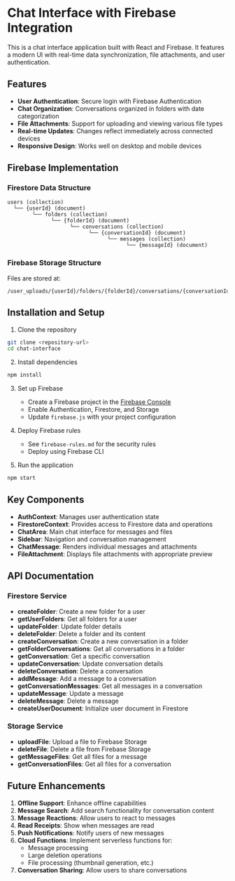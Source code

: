 # Chat Interface with Firebase Integration

This is a chat interface application built with React and Firebase. It features a modern UI with real-time data synchronization, file attachments, and user authentication.

## Features

- **User Authentication**: Secure login with Firebase Authentication
- **Chat Organization**: Conversations organized in folders with date categorization
- **File Attachments**: Support for uploading and viewing various file types
- **Real-time Updates**: Changes reflect immediately across connected devices
- **Responsive Design**: Works well on desktop and mobile devices

## Firebase Implementation

### Firestore Data Structure

```
users (collection)
  └── {userId} (document)
        └── folders (collection)
              └── {folderId} (document)
                    └── conversations (collection)
                          └── {conversationId} (document)
                                └── messages (collection)
                                      └── {messageId} (document)
```

### Firebase Storage Structure

Files are stored at:
```
/user_uploads/{userId}/folders/{folderId}/conversations/{conversationId}/{messageId}/{filename.ext}
```

## Installation and Setup

1. Clone the repository
```bash
git clone <repository-url>
cd chat-interface
```

2. Install dependencies
```bash
npm install
```

3. Set up Firebase
   - Create a Firebase project in the [Firebase Console](https://console.firebase.google.com/)
   - Enable Authentication, Firestore, and Storage
   - Update `firebase.js` with your project configuration

4. Deploy Firebase rules
   - See `firebase-rules.md` for the security rules
   - Deploy using Firebase CLI

5. Run the application
```bash
npm start
```

## Key Components

- **AuthContext**: Manages user authentication state
- **FirestoreContext**: Provides access to Firestore data and operations
- **ChatArea**: Main chat interface for messages and files
- **Sidebar**: Navigation and conversation management
- **ChatMessage**: Renders individual messages and attachments
- **FileAttachment**: Displays file attachments with appropriate preview

## API Documentation

### Firestore Service

- **createFolder**: Create a new folder for a user
- **getUserFolders**: Get all folders for a user
- **updateFolder**: Update folder details
- **deleteFolder**: Delete a folder and its content
- **createConversation**: Create a new conversation in a folder
- **getFolderConversations**: Get all conversations in a folder
- **getConversation**: Get a specific conversation
- **updateConversation**: Update conversation details
- **deleteConversation**: Delete a conversation
- **addMessage**: Add a message to a conversation
- **getConversationMessages**: Get all messages in a conversation
- **updateMessage**: Update a message
- **deleteMessage**: Delete a message
- **createUserDocument**: Initialize user document in Firestore

### Storage Service

- **uploadFile**: Upload a file to Firebase Storage
- **deleteFile**: Delete a file from Firebase Storage
- **getMessageFiles**: Get all files for a message
- **getConversationFiles**: Get all files for a conversation

## Future Enhancements

1. **Offline Support**: Enhance offline capabilities
2. **Message Search**: Add search functionality for conversation content
3. **Message Reactions**: Allow users to react to messages
4. **Read Receipts**: Show when messages are read
5. **Push Notifications**: Notify users of new messages
6. **Cloud Functions**: Implement serverless functions for:
   - Message processing
   - Large deletion operations
   - File processing (thumbnail generation, etc.)
7. **Conversation Sharing**: Allow users to share conversations
